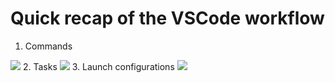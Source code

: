 # Quick recap of the VSCode workflow
<v-clicks>

1. Commands
<img src="/images/vscode-commands.png" />
2. Tasks
<img src="/images/vscode-tasks.png" />
3. Launch configurations
<img src="/images/vscode-launch.png" />

</v-clicks>

